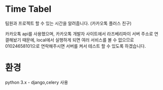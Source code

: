 # Time Tabel
팀원과 프로젝트 할 수 있는 시간을 알려줍니다. (카카오톡 플러스 친구)

카카오톡 api를 사용했으며, 카카오톡 개발자 사이트에서 라즈베리파이 서버 주소로 연결해놨기 때문에, local에서 실행하게 되면 여러 서비스를 볼 수 없으므로
01024658101으로 연락해주시면 서버를 켜서 테스트 할 수 있도록 하겠습니다.

# 환경
python 3.x - django,celery 사용
